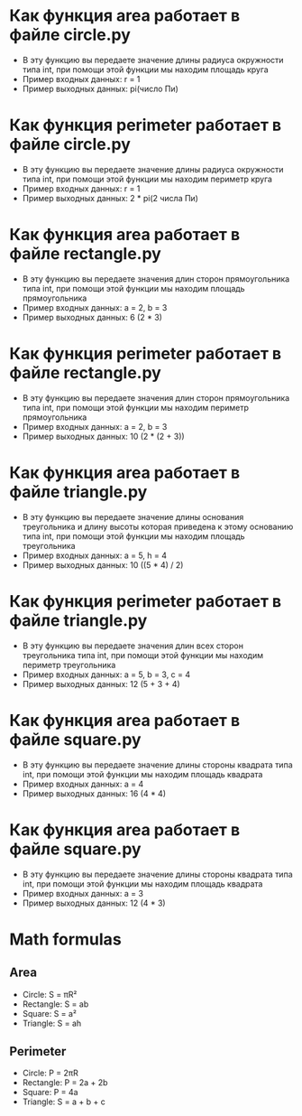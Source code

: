 # Как функция area работает в файле circle.py
- В эту функцию вы передаете значение длины радиуса окружности типа int, при помощи этой функции мы находим площадь круга
- Пример входных данных: r = 1
- Пример выходных данных: pi(число Пи)

# Как функция perimeter работает в файле circle.py
- В эту функцию вы передаете значение длины радиуса окружности типа int, при помощи этой функции мы находим периметр круга
- Пример входных данных: r = 1
- Пример выходных данных: 2 * pi(2 числа Пи) 

# Как функция area работает в файле rectangle.py
- В эту функцию вы передаете значения длин сторон прямоугольника типа int, при помощи этой функции мы находим площадь прямоугольника
- Пример входных данных: a = 2, b = 3
- Пример выходных данных: 6 (2 * 3)

# Как функция perimeter работает в файле rectangle.py
- В эту функцию вы передаете значения длин сторон прямоугольника типа int, при помощи этой функции мы находим периметр прямоугольника
- Пример входных данных: a = 2, b = 3
- Пример выходных данных: 10 (2 * (2 + 3))

# Как функция area работает в файле triangle.py
- В эту функцию вы передаете значение длины основания треугольника и длину высоты которая приведена к этому основанию типа int, при помощи этой функции мы находим площадь треугольника
- Пример входных данных: a = 5, h = 4
- Пример выходных данных: 10 ((5 * 4) / 2)

# Как функция perimeter работает в файле triangle.py
- В эту функцию вы передаете значения длин всех сторон треугольника типа int, при помощи этой функции мы находим периметр треугольника
- Пример входных данных: a = 5, b = 3, c = 4
- Пример выходных данных: 12 (5 + 3 + 4)

# Как функция area работает в файле square.py
- В эту функцию вы передаете значение длины стороны квадрата типа int, при помощи этой функции мы находим площадь квадрата
- Пример входных данных: a = 4
- Пример выходных данных: 16 (4 * 4)

# Как функция area работает в файле square.py
- В эту функцию вы передаете значение длины стороны квадрата типа int, при помощи этой функции мы находим площадь квадрата
- Пример входных данных: a = 3
- Пример выходных данных: 12 (4 * 3)




# Math formulas
## Area
- Circle: S = πR²
- Rectangle: S = ab
- Square: S = a²
- Triangle: S = ah

## Perimeter
- Circle: P = 2πR
- Rectangle: P = 2a + 2b
- Square: P = 4a
- Triangle: S = a + b + c